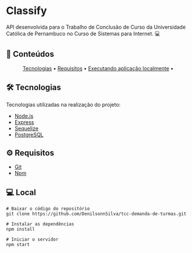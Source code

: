 # Classify

API desenvolvida para o Trabalho de Conclusão de Curso da Universidade Católica de Pernambuco no Curso de Sistemas para Internet. 💻

## 🧾 Conteúdos

<p align="center">
 <a href="#-Tecnologias">Tecnologias</a> • 
 <a href="#-Requisitos">Requisitos</a> • 
 <a href="#-Local">Executando aplicação localmente</a> • 
</p>

## 🛠 Tecnologias

Tecnologias utilizadas na realização do projeto:
- [Node.js](https://nodejs.org/pt-br/)
- [Express](https://expressjs.com/pt-br/)
- [Sequelize](https://sequelize.org)
- [PostgreSQL](https://www.postgresql.org)

## ⚙ Requisitos

- [Git](https://git-scm.com/)
- [Npm](https://www.npmjs.com)

## 💻 Local

```
# Baixar o código do repositório
git clone https://github.com/DenilsonnSilva/tcc-demanda-de-turmas.git

# Instalar as dependências
npm install

# Iniciar o servidor
npm start
```
